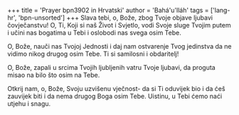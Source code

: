 +++
title = 'Prayer bpn3902 in Hrvatski'
author = 'Bahá'u'lláh'
tags = ['lang-hr', 'bpn-unsorted']
+++
Slava tebi, o, Bože, zbog Tvoje objave ljubavi čovječanstvu! O, Ti, Koji si naš Život i Svjetlo, vodi Svoje sluge Tvojim putem i učini nas bogatima u Tebi i oslobodi nas svega osim Tebe.

O, Bože, nauči nas Tvojoj Jednosti i daj nam ostvarenje Tvog jedinstva da ne vidimo nikog drugog osim Tebe. Ti si samilosni i obdaritelj!

O, Bože, zapali u srcima Tvojih ljubljenih vatru Tvoje ljubavi, da proguta misao na bilo što osim na Tebe.

Otkrij nam, o, Bože, Svoju uzvišenu vječnost- da si Ti oduvijek bio i da ćeš zauvijek biti i da nema drugog Boga osim Tebe. Uistinu, u Tebi ćemo naći utjehu i snagu.
